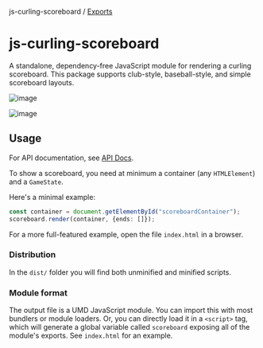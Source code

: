 js-curling-scoreboard / [Exports](modules.md)

# js-curling-scoreboard

A standalone, dependency-free JavaScript module for rendering a curling scoreboard. This package supports club-style, baseball-style, and simple scoreboard layouts.

![image](https://user-images.githubusercontent.com/397836/120390207-6d398c80-c2fb-11eb-852c-b0def31e3c15.png)

![image](https://user-images.githubusercontent.com/397836/120390399-a70a9300-c2fb-11eb-9bda-720405a0f5cf.png)

## Usage

For API documentation, see [API Docs](docs/modules.md).

To show a scoreboard, you need at minimum a container (any `HTMLElement`) and a `GameState`.

Here's a minimal example:

```ts
const container = document.getElementById("scoreboardContainer");
scoreboard.render(container, {ends: []});
```

For a more full-featured example, open the file `index.html` in a browser.

### Distribution

In the `dist/` folder you will find both unminified and minified scripts.

### Module format

The output file is a UMD JavaScript module. You can import this with most bundlers or module loaders. Or, you can directly load it in a `<script>` tag, which will generate a global variable called `scoreboard` exposing all of the module's exports. See `index.html` for an example.
